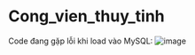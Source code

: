 # Cong_vien_thuy_tinh

Code đang gặp lỗi khi load vào MySQL:
![image](https://github.com/user-attachments/assets/f904bd48-f05b-45f7-a55b-6dab80b969e5)
